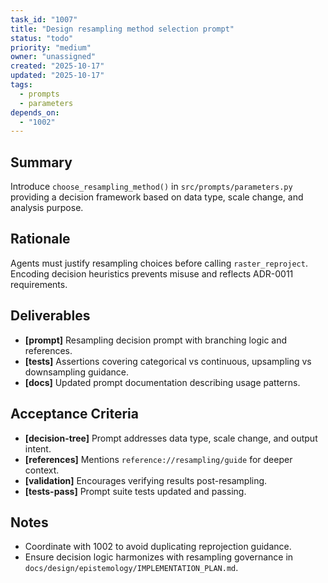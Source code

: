 ```yaml
---
task_id: "1007"
title: "Design resampling method selection prompt"
status: "todo"
priority: "medium"
owner: "unassigned"
created: "2025-10-17"
updated: "2025-10-17"
tags:
  - prompts
  - parameters
depends_on:
  - "1002"
---
```


## Summary
Introduce `choose_resampling_method()` in `src/prompts/parameters.py` providing a decision framework based on data type, scale change, and analysis purpose.

## Rationale
Agents must justify resampling choices before calling `raster_reproject`. Encoding decision heuristics prevents misuse and reflects ADR-0011 requirements.

## Deliverables
- **[prompt]** Resampling decision prompt with branching logic and references.
- **[tests]** Assertions covering categorical vs continuous, upsampling vs downsampling guidance.
- **[docs]** Updated prompt documentation describing usage patterns.

## Acceptance Criteria
- **[decision-tree]** Prompt addresses data type, scale change, and output intent.
- **[references]** Mentions `reference://resampling/guide` for deeper context.
- **[validation]** Encourages verifying results post-resampling.
- **[tests-pass]** Prompt suite tests updated and passing.

## Notes
- Coordinate with 1002 to avoid duplicating reprojection guidance.
- Ensure decision logic harmonizes with resampling governance in `docs/design/epistemology/IMPLEMENTATION_PLAN.md`.
